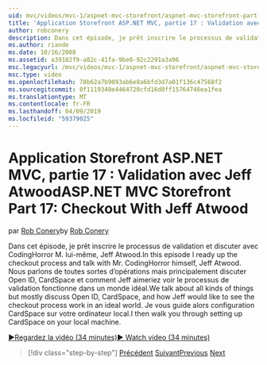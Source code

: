 ```yaml
---
uid: mvc/videos/mvc-1/aspnet-mvc-storefront/aspnet-mvc-storefront-part-17-checkout-with-jeff-atwood
title: 'Application Storefront ASP.NET MVC, partie 17 : Validation avec Jeff Atwood | Microsoft Docs'
author: robconery
description: Dans cet épisode, je prêt inscrire le processus de validation et discuter avec CodingHorror M. lui-même, Jeff Atwood. Nous parlons de toutes sortes d’opérations mais principalement discuter ouvrir...
ms.author: riande
ms.date: 10/16/2008
ms.assetid: a39182f9-a82c-41fa-9be0-92c2291a3a96
msc.legacyurl: /mvc/videos/mvc-1/aspnet-mvc-storefront/aspnet-mvc-storefront-part-17-checkout-with-jeff-atwood
msc.type: video
ms.openlocfilehash: 78b62a7b9093ab6e8a6bfd3d7a01f136c47568f2
ms.sourcegitcommit: 0f1119340e4464720cfd16d0ff15764746ea1fea
ms.translationtype: MT
ms.contentlocale: fr-FR
ms.lasthandoff: 04/09/2019
ms.locfileid: "59379025"
---
```

# <a name="aspnet-mvc-storefront-part-17-checkout-with-jeff-atwood"></a><span data-ttu-id="f626f-104">Application Storefront ASP.NET MVC, partie 17 : Validation avec Jeff Atwood</span><span class="sxs-lookup"><span data-stu-id="f626f-104">ASP.NET MVC Storefront Part 17: Checkout With Jeff Atwood</span></span>

<span data-ttu-id="f626f-105">par [Rob Conery](https://github.com/robconery)</span><span class="sxs-lookup"><span data-stu-id="f626f-105">by [Rob Conery](https://github.com/robconery)</span></span>

<span data-ttu-id="f626f-106">Dans cet épisode, je prêt inscrire le processus de validation et discuter avec CodingHorror M. lui-même, Jeff Atwood.</span><span class="sxs-lookup"><span data-stu-id="f626f-106">In this episode I ready up the checkout process and talk with Mr. CodingHorror himself, Jeff Atwood.</span></span> <span data-ttu-id="f626f-107">Nous parlons de toutes sortes d’opérations mais principalement discuter Open ID, CardSpace et comment Jeff aimeriez voir le processus de validation fonctionne dans un monde idéal.</span><span class="sxs-lookup"><span data-stu-id="f626f-107">We talk about all kinds of things but mostly discuss Open ID, CardSpace, and how Jeff would like to see the checkout process work in an ideal world.</span></span> <span data-ttu-id="f626f-108">Je vous guide alors configuration CardSpace sur votre ordinateur local.</span><span class="sxs-lookup"><span data-stu-id="f626f-108">I then walk you through setting up CardSpace on your local machine.</span></span>

[<span data-ttu-id="f626f-109">&#9654;Regardez la vidéo (34 minutes)</span><span class="sxs-lookup"><span data-stu-id="f626f-109">&#9654; Watch video (34 minutes)</span></span>](https://channel9.msdn.com/Blogs/ASP-NET-Site-Videos/aspnet-mvc-storefront-part-17-checkout-with-jeff-atwood)

> [!div class="step-by-step"]
> <span data-ttu-id="f626f-110">[Précédent](aspnet-mvc-storefront-part-16-membership-redo-with-openid.md)
> [Suivant](aspnet-mvc-storefront-part-18-creating-an-experience.md)</span><span class="sxs-lookup"><span data-stu-id="f626f-110">[Previous](aspnet-mvc-storefront-part-16-membership-redo-with-openid.md)
[Next](aspnet-mvc-storefront-part-18-creating-an-experience.md)</span></span>
